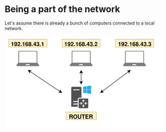 # Being a part of the network

Let's assume there is already a bunch of computers connected to a local network.

![Images](./connected-networks.svg)